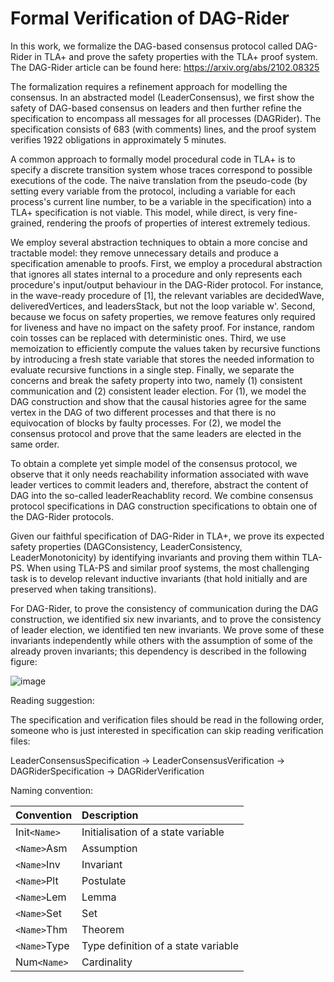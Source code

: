 # Formal Verification of DAG-Rider

In this work, we formalize the DAG-based consensus protocol called DAG-Rider in TLA+ and prove the safety properties with the TLA+ proof system. The DAG-Rider article can be found here: 
https://arxiv.org/abs/2102.08325

The formalization requires a refinement approach for modelling the consensus. In an abstracted model (LeaderConsensus), we first show the safety of DAG-based consensus on leaders and then further refine the specification to encompass all messages for all processes (DAGRider). The specification consists of 683 (with comments) lines, and the proof system verifies 1922 obligations in approximately 5 minutes.

A common approach to formally model procedural code in TLA+ is to specify a discrete transition system whose traces correspond to possible executions of the code. The naive translation from the pseudo-code (by setting every variable from the protocol, including a variable for each process's current line number, to be a variable in the specification) into a TLA+ specification is not viable. This model, while direct, is very fine-grained, rendering the proofs of properties of interest extremely tedious.

We employ several abstraction techniques to obtain a more concise and tractable model: they remove unnecessary details and produce a specification amenable to proofs. First, we employ a procedural abstraction that ignores all states internal to a procedure and only represents each procedure's input/output behaviour in the DAG-Rider protocol. For instance, in the wave-ready procedure of [1], the relevant variables are decidedWave, deliveredVertices, and leadersStack, but not the loop variable w'. Second, because we focus on safety properties, we remove features only required for liveness and have no impact on the safety proof. For instance, random coin tosses can be replaced with deterministic ones. Third, we use memoization to efficiently compute the values taken by recursive functions by introducing a fresh state variable that stores the needed information to evaluate recursive functions in a single step. Finally, we separate the concerns and break the safety property into two, namely (1) consistent communication and (2) consistent leader election. For (1), we model the DAG construction and show that the causal histories agree for the same vertex in the DAG of two different processes and that there is no equivocation of blocks by faulty processes. For (2), we model the consensus protocol and prove that the same leaders are elected in the same order. 

To obtain a complete yet simple model of the consensus protocol, we observe that it only needs reachability information associated with wave leader vertices to commit leaders and, therefore, abstract the content of DAG into the so-called leaderReachablity record. We combine consensus protocol specifications in DAG construction specifications to obtain one of the DAG-Rider protocols.

Given our faithful specification of DAG-Rider in TLA+, we prove its expected safety properties (DAGConsistency, LeaderConsistency, LeaderMonotonicity) by identifying invariants and proving them within TLA-PS. When using TLA-PS and similar proof systems, the most challenging task is to develop relevant inductive invariants (that hold initially and are preserved when taking transitions). 

For DAG-Rider, to prove the consistency of communication during the DAG construction, we identified six new invariants, and to prove the consistency of leader election, we identified ten new invariants. We prove some of these invariants independently while others with the assumption of some of the already proven invariants; this dependency is described in the following figure:

![image](https://github.com/pranavg5526/Formal-Verification-of-DAG-Rider/assets/140618144/e2f0ee5a-629d-4cd9-b9d5-90cabfaaf13a)

Reading suggestion: 

The specification and verification files should be read in the following order, someone who is just interested in specification can skip reading verification files:

LeaderConsensusSpecification -> LeaderConsensusVerification -> DAGRiderSpecification -> DAGRiderVerification

Naming convention:

| Convention | Description |
| :---       | :--- |
| Init`<Name>`| Initialisation of a state variable |
| `<Name>`Asm | Assumption |
| `<Name>`Inv | Invariant |
| `<Name>`Plt  | Postulate |
| `<Name>`Lem | Lemma |
| `<Name>`Set | Set |
| `<Name>`Thm | Theorem |
| `<Name>`Type | Type definition of a state variable |
| Num`<Name>` | Cardinality |
